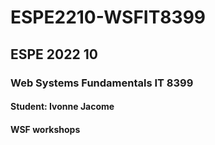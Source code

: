 # ESPE2210-WSFIT8399
## ESPE 2022 10 
### Web Systems Fundamentals  IT 8399
#### Student: Ivonne Jacome
#### WSF workshops

